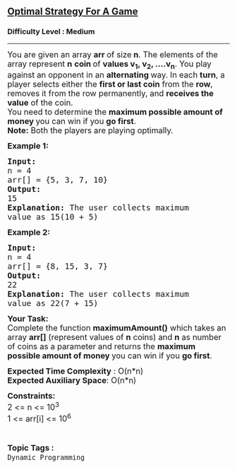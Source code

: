 <h2><a href="https://www.geeksforgeeks.org/problems/optimal-strategy-for-a-game-1587115620/1">Optimal Strategy For A Game</a></h2><h3>Difficulty Level : Medium</h3><hr><div class="problems_problem_content__Xm_eO"><p><span style="font-size: 18px;">You are given an array <strong>arr </strong>of size<strong> n</strong>. The elements of the array represent <strong>n</strong> <strong>coin </strong>of <strong>values v<sub>1</sub>, v<sub>2</sub>, ....v<sub>n</sub></strong>. You play against an opponent in an <strong>alternating </strong>way. </span><span style="font-size: 18px;">In each <strong>turn</strong>, a player selects either the <strong>first or last coin</strong> from the <strong>row</strong>, removes it from the row permanently, and <strong>receives the value</strong> of the coin.<br></span><span style="font-size: 18px;">You need to determine the <strong>maximum possible amount of money </strong>you can win if you <strong>go first</strong>.<br><strong>Note:</strong> Both the players are playing optimally.</span></p>
<p><strong><span style="font-size: 18px;">Example 1:</span></strong></p>
<pre><strong><span style="font-size: 18px;">Input:
</span></strong><span style="font-size: 18px;">n = 4
arr[] = {5, 3, 7, 10}
<strong>Output: <br></strong>15<strong>
Explanation: </strong>The user collects maximum
value as 15(10 + 5)</span>
</pre>
<p><strong><span style="font-size: 18px;">Example 2:</span></strong></p>
<pre><strong><span style="font-size: 18px;">Input:
</span></strong><span style="font-size: 18px;">n = 4
arr[] = {8, 15, 3, 7}
<strong>Output: <br></strong>22<strong>
Explanation: </strong>The user collects maximum
value as 22(7 + 15)</span></pre>
<p><span style="font-size: 18px;"><strong>Your Task:</strong><br>Complete the function&nbsp;<strong>maximumAmount()</strong>&nbsp;which takes an array <strong>arr[]</strong> (represent values of <strong>n</strong> coins) and <strong>n</strong> as number of coins as a parameter and returns the <strong>maximum possible amount of money </strong>you can win if you <strong>go first</strong>.</span></p>
<p><span style="font-size: 18px;"><strong>Expected Time Complexity</strong> : O(n*n)<br><strong>Expected Auxiliary Space</strong>: O(n*n)</span></p>
<p><span style="font-size: 18px;"><strong>Constraints:</strong><br>2 &lt;= n &lt;= 10<sup>3</sup></span><br><span style="font-size: 18px;">1 &lt;= arr[i] &lt;= 10<sup>6</sup></span></p></div><br><p><span style=font-size:18px><strong>Topic Tags : </strong><br><code>Dynamic Programming</code>&nbsp;